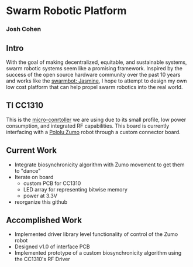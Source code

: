 # Swarm Robotic Platform
### Josh Cohen

## Intro
With the goal of making decentralized, equitable, and sustainable systems, swarm robotic systems seem like a promising framework. Inspired by the success of the open source hardware community over the past 10 years and works like the [swarmbot: Jasmine](http://www.swarmrobot.org/), I hope to attempt to design my own low cost platform that can help propel swarm robotics into the real world. 

## TI CC1310
This is the [micro-conrtoller](http://www.ti.com/product/CC1310) we are using due to its small profile, low power consumption, and integrated RF capabilities. This board is currently interfacing with a [Pololu Zumo](https://www.pololu.com/product/2508) robot through a custom connector board.    

## Current Work
* Integrate biosynchronicity algorithm with Zumo movement to get them to "dance"
* Iterate on board
	* custom PCB for CC1310
	* LED array for representing bitwise memory
	* power at 3.3V  
* reorganize this github

## Accomplished Work
* Implemented driver library level functionality of control of the Zumo robot
* Designed v1.0 of interface PCB
* Implemented prototype of a custom biosynchronicity algorithm using the CC1310's RF Driver